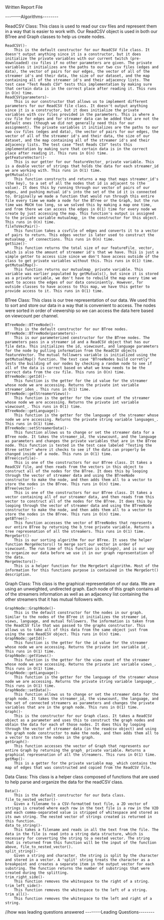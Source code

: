 Written Report File

--------Algorithms--------

ReadCSV Class:
    This class is used to read our csv files and represent them in a way that is easier to work with. Our ReadCSV object is used in both our BTree and Graph classes to help us create nodes.

    ReadCSV()-
        This is the default constructor for our ReadCSV file class. It doesn't output anything since it is a constructor, but it does initialize the private variables with our current twitch (pre-downloaded) csv files if no other parameters are given. The private variables it initializes are the paths to our two csv files (edges and data), the vector of pairs for our edges, the vector of all of the streamer id's and their data, the size of our dataset, and the map containing all of the streamer id's and their adjacency lists. The test case "Test Reads CSV" tests this implementation by making sure that certain data is in the correct place after reading it. This runs in O(n) time.
    ReadCSV(parameters)-
        This is our constructor that allows us to implement different parameters for our ReadCSV file class. It doesn't output anything since it is a constructor, but it does initialize the private variables with csv files provided in the parameters. This is where a csv file for edges and for streamer data can be added that are not the default ones (though we did not generally need this for our assignment). The private variables it initializes are the paths to our two csv files (edges and data), the vector of pairs for our edges, the vector of all of the streamer id's and their data, the size of our dataset, and the map containing all of the streamer id's and their adjacency lists. The test case "Test Reads CSV" tests this implementation by making sure that certain data is in the correct place after reading it. This runs in O(n) time.
    getFeatureVector()-
        This is our getter for our featureVector_ private variable. This is a double vector of strings that holds the data for each streamer_id we are working with. This runs in O(1) time.
    getMutuals()-
        This function constructs and returns a map that maps streamer_id's (the key), to a set of all the nodes that id is adjacent to (the value). It does this by running through our vector of pairs of our edges, and pushing mutual id's into the set of the id it is connected to. Originally we made a function that would run through this entire file every time we made a node for the BTree or the Graph, but the run time was MUCH too long, so we solved this by making a map one time, and from there we can access the edges in O(1) time for every node we create by just accessing the map. This function's output is assigned to the private variable mutualmap_ in the constructor for this object. This runs in O(n) time.
    fileToVecPair()-
        This function takes a csvfile of edges and converts it to a vector of pairs to return. This edges vector is later used to construct the mutualmap_ of connections. This runs in O(n) time.
    getSize()-
        This function returns the total size of our featureFile_ vector, which is also the amount of streamer id's that we have. This is just a simple getter to access size since we don't have access outside of the class to get private variables without this. This runs in O(1) time.
    getMutualMap()-
        This function returns our mutualmap_ private variable. This variable was earlier populated by getMutuals(), but since it is stored as a private variable, we don't have to rebuild the map every time we want to access the edges of our data conviniently. However, for outside classes to have access to this map, we have this getter to provide access to it. This runs in O(1) time.

BTree Class:
    This class is our tree representation of our data. We used this to sort and store our data in a way that is convenient to access. The nodes were sorted in order of viewership so we can access the data here based on viewcount per channel.

    BTreeNode::BTreeNode()-
        This is the default constructor for our BTree nodes.
    BTreeNode::BTreeNode(parameters)-
        This is our parameterized constructor for the BTree nodes. The parameters pass in a streamer id and a ReadCSV object that has our file data. This initializes the id, viewcount, and language parameters for the node by pulling information from the ReadCSV objects featureVector. The mutual followers variable is initialized using the getMutualMap() function. The test case "BTreeNodes build corretly" tests the building of our nodes by checking a random node to see if all of the data is correct based on what we know needs to be the correct data from the csv file. This runs in O(n) time.
    BTreeNode::getId()-
        This function is the getter for the id value for the streamer whose node we are accessing. Returns the private int variable streamer_iden_. This runs in O(1) time.
    BTreeNode::getStreamerViews()-
        This function is the getter for the view count of the streamer whose node we are accessing. Returns the private int variable viewcount_. This runs in O(1) time.
    BTreeNode::getLanguage()-
        This function is the getter for the language of the streamer whose node we are accessing. Returns the private string variable languages_. This runs in O(1) time.
    BTreeNode::setStreamerData()-
        This function allows us to change or set the streamer data for a BTree node. It takes the streamer_id, the viewcount, and the language as parameters and changes the private variables that are in the BTree node. This function is tested in the test case labeled "Testing the Btree setter" where it checks to see if the data can properly be changed inside of a node. This runs in O(1) time.
    BTree(csvfile)-
        This is one of the constructors for our BTree class. It takes a ReadCSV file, and then reads from the vectors in this object to construct all of the nodes for the BTree. It does this by looping through the vector of streamer data and using the BTreeNode constructor to make the node, and then adds them all to a vector to store the nodes in the BTree. This runs in O(n) time.
    BTree(vector)-
        This is one of the constructors for our BTree class. It takes a vector containing all of our streamer data, and then reads from this vector to construct all of the nodes for the BTree. It does this by looping through the vector of streamer data and using the BTreeNode constructor to make the node, and then adds them all to a vector to store the nodes in the BTree. This runs in O(n) time.
    getBTree()-
        This function accesses the vector of BTreeNodes that represents our entire BTree by returning the b_tree private variable. Returns a tree represenation of all the streamers. This runs in O(1) time.
    MergeSort()-
        This is our sorting algorithm for our BTree. It uses the helper function MergeVectors() to merge sort our vector in order of viewcount. The run time of this function is O(nlogn), and is our way to organize our data before we use it in our graph representation of the data. 
    MergeVectors()-
        This is a helper function for the MergeSort algorithm. Most of the information for this functions purpose is contained in the MergeSort() description.

Graph Class:
    This class is the graphical representation of our data. We are using an unweighted, undirected graph. Each node of this graph contains all of the streamers information as well as an adjacency list containing the other streamers that it has mutual followers with.

    GraphNode::GraphNode()-
        This is the default constructor for the nodes in our graph. Similar to the nodes of the BTree it initializes the streamer id, views, language, and mutual followers. The information is taken from the ReadCSV file that was passed to the graphs constructor. This allows us to take all of this data from the same object just from using the one ReadCSV object. This runs in O(n) time.
    GraphNode::getId()-
        This function is the getter for the id value for the streamer whose node we are accessing. Returns the private int variable id_. This runs in O(1) time.
    GraphNode::getViews()-
        This function is the getter for the view count of the streamer whose node we are accessing. Returns the private int variable views_. This runs in O(1) time.
    GraphNode::getLanguage()-
        This function is the getter for the language of the streamer whose node we are accessing. Returns the private string variable language_. This runs in O(1) time.
    GraphNode::setData()-
        This function allows us to change or set the streamer data for the graph node. It takes the streamer_id, the viewcount, the language, and the set of connected streamers as parameters and changes the private variables that are in the graph node. This runs in O(1) time.
    Graph()-
        This is the constructor for our Graph class. It takes a ReadCSV object as a parameter and uses this to construct the graph nodes and obtain the data for each of those nodes. It does this by looping through the vector of streamer data (in the readcsv object) and using the graph node constructor to make the node, and then adds them all to a vector to store the nodes in the graph.
    getGraph()-
        This function accesses the vector of Graph that represents our entire Graph by returning the graph_ private variable. Returns a graphical represenation of all the streamers. This runs in O(1) time.
    getMap()-
        This is a getter for the private variable map_ which contains the map of edges that was constructed and copied from the ReadCSV file.

Data Class:
    This class is a helper class composed of functions that are used to help parse and organize the data for the readCSV class. 

    Data()- 
        This is the default constructor for our Data class. 
    file_to_nested_vector()- 
        Given a filename to a CSV-formatted text file, a 2D vector of strings is created where each row in the text file is a row in the V2D and each comma-separated value is stripped of whitespace and stored as its own string. The nested vector of strings created is returned in this function.
    data_to_string()-
        This takes a filename and reads in all the text from the file. The data in the file is read into a string data structure, which is necessary for converting the string to a nested vector. The string that is returned from this function will be the input of the function above, file_to_nested_vector().
    split_string()- 
        Given a string and character, the string is split by the character and stored in a vector. A 'split' string treats the character as a breakpoint and creates a separate item in the output vector for each substring. The function returns the number of substrings that were created during the splitting.
    trim_right_side()-
        This function removes the whitespace to the right of a string.
    trim_left_side()-
        This function removes the whitespace to the left of a string.
    trim_all()-
        This function removes the whitespace to the left and right of a string.


//how was leading questions answered
--------Leading Questions--------